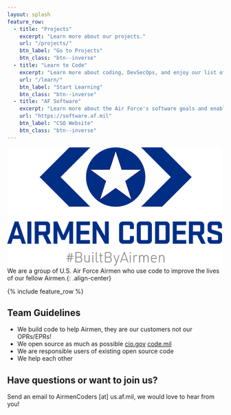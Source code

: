 ```yaml
---
layout: splash
feature_row:
  - title: "Projects"
    excerpt: "Learn more about our projects."
    url: "/projects/"
    btn_label: "Go to Projects"
    btn_class: "btn--inverse"
  - title: "Learn to Code"
    excerpt: "Learn more about coding, DevSecOps, and enjoy our list of free courses."
    url: "/learn/"
    btn_label: "Start Learning"
    btn_class: "btn--inverse"
  - title: "AF Software"
    excerpt: "Learn more about the Air Force's software goals and enabling platforms on the Chief Software Officer's website."
    url: "https://software.af.mil"
    btn_label: "CSO Website"
    btn_class: "btn--inverse"
---
```

  
![Airmen Coders logo with #BuiltByAirmen](/assets/images/AirmenCodersFull500x276.png)
We are a group of U.S. Air Force Airmen who use code to improve the lives of our fellow Airmen.{: .align-center}

{% include feature_row %}

## Team Guidelines
* We build code to help Airmen, they are our customers not our OPRs/EPRs!
* We open source as much as possible [cio.gov](https://sourcecode.cio.gov/OSS/) [code.mil](https://code.mil)
* We are responsible users of existing open source code
* We help each other


## Have questions or want to join us?
Send an email to AirmenCoders [at] us.af.mil, we would love to hear from you!
